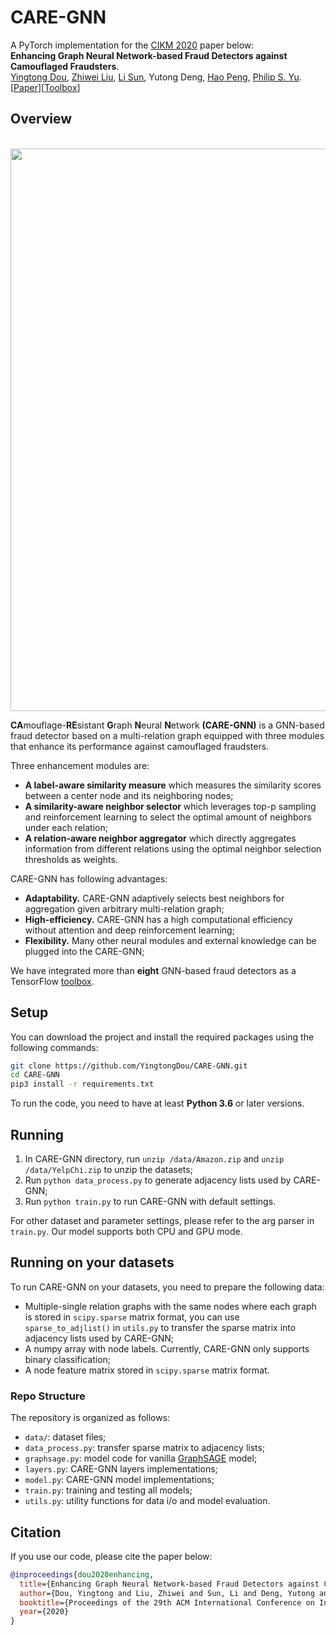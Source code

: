 # CARE-GNN

A PyTorch implementation for the [CIKM 2020](https://www.cikm2020.org/) paper below:  
**Enhancing Graph Neural Network-based Fraud Detectors against Camouflaged Fraudsters**.  
[Yingtong Dou](http://ytongdou.com/), [Zhiwei Liu](https://sites.google.com/view/zhiwei-jim), [Li Sun](https://www.researchgate.net/profile/Li_Sun118), Yutong Deng, [Hao Peng](https://penghao-buaa.github.io/), [Philip S. Yu](https://www.cs.uic.edu/PSYu/).  
\[[Paper](https://arxiv.org/pdf/2008.08692.pdf)\]\[[Toolbox](https://github.com/safe-graph/DGFraud)\]

## Overview

<p align="center">
    <br>
    <a href="https://github.com/YingtongDou/CARE-GNN">
        <img src="https://github.com/YingtongDou/CARE-GNN/blob/master/model.png" width="900"/>
    </a>
    <br>
<p>

**CA**mouflage-**RE**sistant **G**raph **N**eural **N**etwork **(CARE-GNN)** is a GNN-based fraud detector based on a multi-relation graph equipped with three modules that enhance its performance against camouflaged fraudsters.

Three enhancement modules are:

- **A label-aware similarity measure** which measures the similarity scores between a center node and its neighboring nodes;
- **A similarity-aware neighbor selector** which leverages top-p sampling and reinforcement learning to select the optimal amount of neighbors under each relation;
- **A relation-aware neighbor aggregator** which directly aggregates information from different relations using the optimal neighbor selection thresholds as weights.

CARE-GNN has following advantages:

- **Adaptability.** CARE-GNN adaptively selects best neighbors
for aggregation given arbitrary multi-relation graph;
- **High-efficiency.** CARE-GNN has a high computational efficiency without attention and deep reinforcement learning;
- **Flexibility.** Many other neural modules and external knowledge can be plugged into the CARE-GNN;

We have integrated more than **eight** GNN-based fraud detectors as a TensorFlow [toolbox](https://github.com/safe-graph/DGFraud). 

## Setup

You can download the project and install the required packages using the following commands:

```bash
git clone https://github.com/YingtongDou/CARE-GNN.git
cd CARE-GNN
pip3 install -r requirements.txt
```

To run the code, you need to have at least **Python 3.6** or later versions. 

## Running

1. In CARE-GNN directory, run `unzip /data/Amazon.zip` and `unzip /data/YelpChi.zip` to unzip the datasets; 
2. Run `python data_process.py` to generate adjacency lists used by CARE-GNN;
3. Run `python train.py` to run CARE-GNN with default settings.

For other dataset and parameter settings, please refer to the arg parser in `train.py`. Our model supports both CPU and GPU mode.

## Running on your datasets

To run CARE-GNN on your datasets, you need to prepare the following data:

- Multiple-single relation graphs with the same nodes where each graph is stored in `scipy.sparse` matrix format, you can use `sparse_to_adjlist()` in `utils.py` to transfer the sparse matrix into adjacency lists used by CARE-GNN;
- A numpy array with node labels. Currently, CARE-GNN only supports binary classification;
- A node feature matrix stored in `scipy.sparse` matrix format. 

### Repo Structure
The repository is organized as follows:
- `data/`: dataset files;
- `data_process.py`: transfer sparse matrix to adjacency lists;
- `graphsage.py`: model code for vanilla [GraphSAGE](https://github.com/williamleif/graphsage-simple/) model;
- `layers.py`: CARE-GNN layers implementations;
- `model.py`: CARE-GNN model implementations;
- `train.py`: training and testing all models;
- `utils.py`: utility functions for data i/o and model evaluation.

## Citation
If you use our code, please cite the paper below:
```bibtex
@inproceedings{dou2020enhancing,
  title={Enhancing Graph Neural Network-based Fraud Detectors against Camouflaged Fraudsters},
  author={Dou, Yingtong and Liu, Zhiwei and Sun, Li and Deng, Yutong and Peng, Hao and Yu, Philip S},
  booktitle={Proceedings of the 29th ACM International Conference on Information and Knowledge Management (CIKM'20)},
  year={2020}
}
```
